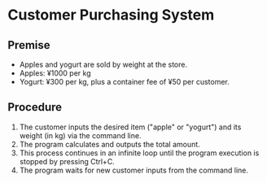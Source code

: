 # Customer Purchasing System

## Premise
- Apples and yogurt are sold by weight at the store.
- Apples: ¥1000 per kg
- Yogurt: ¥300 per kg, plus a container fee of ¥50 per customer.

## Procedure
1. The customer inputs the desired item ("apple" or "yogurt") and its weight (in kg) via the command line.
2. The program calculates and outputs the total amount.
3. This process continues in an infinite loop until the program execution is stopped by pressing Ctrl+C.
4. The program waits for new customer inputs from the command line.

